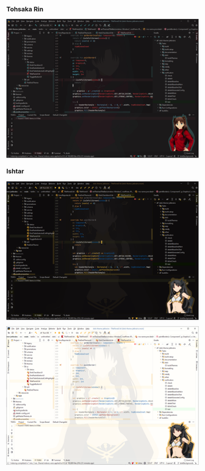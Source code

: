 ### Tohsaka Rin

![rin dark code](../assets/screenshots/fate/rin_dark_code.png)


### Ishtar


![ishtar dark code](../assets/screenshots/fate/ishtar_dark_code.png)


![ishtar light code](../assets/screenshots/fate/ishtar_light_code.png)

